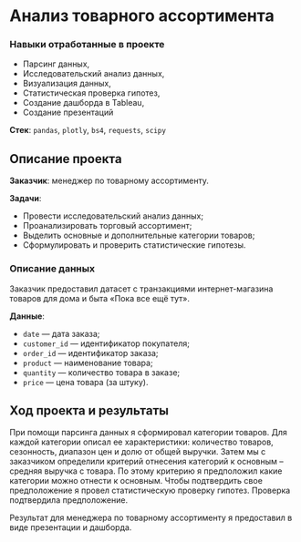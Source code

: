 # Анализ товарного ассортимента
### Навыки отработанные в проекте
* Парсинг данных,
* Исследовательский анализ данных,
* Визуализация данных,
* Статистическая проверка гипотез,
* Создание дашборда в Tableau,
* Создание презентаций

**Стек**: `pandas`, `plotly`, `bs4`, `requests`, `scipy`

## Описание проекта

**Заказчик**: менеджер по товарному ассортименту.

**Задачи**:
- Провести исследовательский анализ данных;
- Проанализировать торговый ассортимент;
- Выделить основные и дополнительные категории товаров;
- Сформулировать и проверить статистические гипотезы.

### Описание данных

Заказчик предоставил датасет с транзакциями интернет-магазина товаров для дома и быта «Пока все ещё тут».

**Данные**:
* `date` — дата заказа;
* `customer_id` — идентификатор покупателя;
* `order_id` — идентификатор заказа;
* `product` — наименование товара;
* `quantity` — количество товара в заказе;
* `price` — цена товара (за штуку).

## Ход проекта и результаты

При помощи парсинга данных я сформировал категории товаров. Для каждой категории описал ее характеристики: количество товаров, сезонность, диапазон цен и долю от общей выручки. Затем мы с заказчиком определили критерий отнесения категорий к основным – средняя выручка с товара. По этому критерию я предположил какие категории можно отнести к основным. Чтобы подтвердить свое предположение я провел статистическую проверку гипотез. Проверка подтвердила предположение.

Результат для менеджера по товарному ассортименту я предоставил в виде презентации и дашборда.
